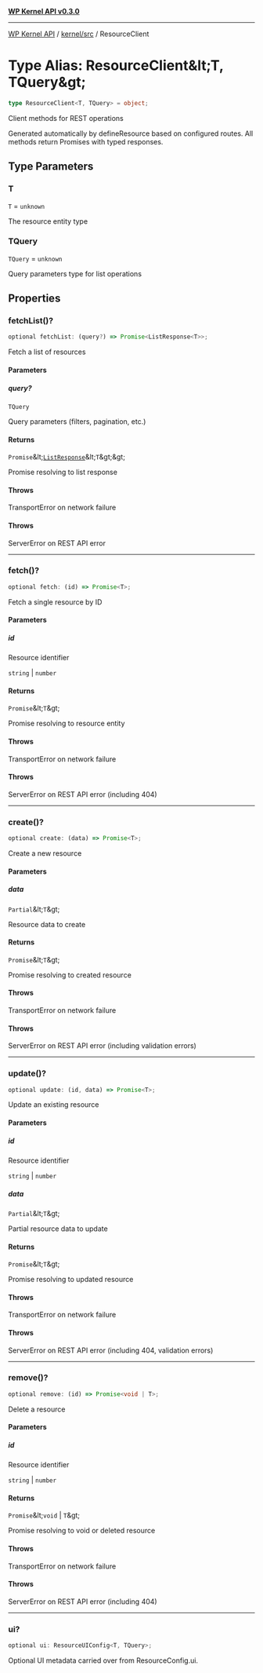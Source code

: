 [**WP Kernel API v0.3.0**](../../../README.md)

---

[WP Kernel API](../../../README.md) / [kernel/src](../README.md) / ResourceClient

# Type Alias: ResourceClient\&lt;T, TQuery\&gt;

```ts
type ResourceClient<T, TQuery> = object;
```

Client methods for REST operations

Generated automatically by defineResource based on configured routes.
All methods return Promises with typed responses.

## Type Parameters

### T

`T` = `unknown`

The resource entity type

### TQuery

`TQuery` = `unknown`

Query parameters type for list operations

## Properties

### fetchList()?

```ts
optional fetchList: (query?) => Promise<ListResponse<T>>;
```

Fetch a list of resources

#### Parameters

##### query?

`TQuery`

Query parameters (filters, pagination, etc.)

#### Returns

`Promise`\&lt;[`ListResponse`](ListResponse.md)\&lt;`T`\&gt;\&gt;

Promise resolving to list response

#### Throws

TransportError on network failure

#### Throws

ServerError on REST API error

---

### fetch()?

```ts
optional fetch: (id) => Promise<T>;
```

Fetch a single resource by ID

#### Parameters

##### id

Resource identifier

`string` | `number`

#### Returns

`Promise`\&lt;`T`\&gt;

Promise resolving to resource entity

#### Throws

TransportError on network failure

#### Throws

ServerError on REST API error (including 404)

---

### create()?

```ts
optional create: (data) => Promise<T>;
```

Create a new resource

#### Parameters

##### data

`Partial`\&lt;`T`\&gt;

Resource data to create

#### Returns

`Promise`\&lt;`T`\&gt;

Promise resolving to created resource

#### Throws

TransportError on network failure

#### Throws

ServerError on REST API error (including validation errors)

---

### update()?

```ts
optional update: (id, data) => Promise<T>;
```

Update an existing resource

#### Parameters

##### id

Resource identifier

`string` | `number`

##### data

`Partial`\&lt;`T`\&gt;

Partial resource data to update

#### Returns

`Promise`\&lt;`T`\&gt;

Promise resolving to updated resource

#### Throws

TransportError on network failure

#### Throws

ServerError on REST API error (including 404, validation errors)

---

### remove()?

```ts
optional remove: (id) => Promise<void | T>;
```

Delete a resource

#### Parameters

##### id

Resource identifier

`string` | `number`

#### Returns

`Promise`\&lt;`void` \| `T`\&gt;

Promise resolving to void or deleted resource

#### Throws

TransportError on network failure

#### Throws

ServerError on REST API error (including 404)

---

### ui?

```ts
optional ui: ResourceUIConfig<T, TQuery>;
```

Optional UI metadata carried over from ResourceConfig.ui.
